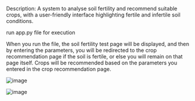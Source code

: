 Description:
A system to analyse soil fertility and recommend suitable crops, with a user-friendly interface highlighting fertile and infertile soil conditions.


run app.py file for execution

When you run the file, the soil fertility test page will be displayed, and then by entering the parameters, you will be redirected to the crop recommendation page if the soil is fertile, or else you will remain on that page itself. Crops will be recommended based on the parameters you entered in the crop recommendation page.

![image](https://github.com/user-attachments/assets/eb56555a-b750-4db0-a1a5-771fb37f75ab)

![image](https://github.com/user-attachments/assets/5f308198-d3ab-4c0e-9090-aeb97dd62ad1)
